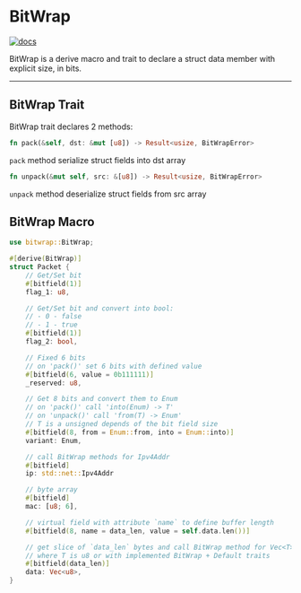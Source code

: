 # BitWrap

[![docs](https://docs.rs/bitwrap/badge.svg)](https://docs.rs/bitwrap)

BitWrap is a derive macro and trait to declare a struct data member
with explicit size, in bits.

---

## BitWrap Trait

BitWrap trait declares 2 methods:

```rust
fn pack(&self, dst: &mut [u8]) -> Result<usize, BitWrapError>
```

`pack` method serialize struct fields into dst array

```rust
fn unpack(&mut self, src: &[u8]) -> Result<usize, BitWrapError>
```

`unpack` method deserialize struct fields from src array

## BitWrap Macro

```rust
use bitwrap::BitWrap;

#[derive(BitWrap)]
struct Packet {
    // Get/Set bit
    #[bitfield(1)]
    flag_1: u8,

    // Get/Set bit and convert into bool:
    // - 0 - false
    // - 1 - true
    #[bitfield(1)]
    flag_2: bool,

    // Fixed 6 bits
    // on 'pack()' set 6 bits with defined value
    #[bitfield(6, value = 0b111111)]
    _reserved: u8,

    // Get 8 bits and convert them to Enum
    // on 'pack()' call 'into(Enum) -> T'
    // on 'unpack()' call 'from(T) -> Enum'
    // T is a unsigned depends of the bit field size
    #[bitfield(8, from = Enum::from, into = Enum::into)]
    variant: Enum,

    // call BitWrap methods for Ipv4Addr
    #[bitfield]
    ip: std::net::Ipv4Addr

    // byte array
    #[bitfield]
    mac: [u8; 6],

    // virtual field with attribute `name` to define buffer length
    #[bitfield(8, name = data_len, value = self.data.len())]

    // get slice of `data_len` bytes and call BitWrap method for Vec<T>
    // where T is u8 or with implemented BitWrap + Default traits
    #[bitfield(data_len)]
    data: Vec<u8>,
}
```
